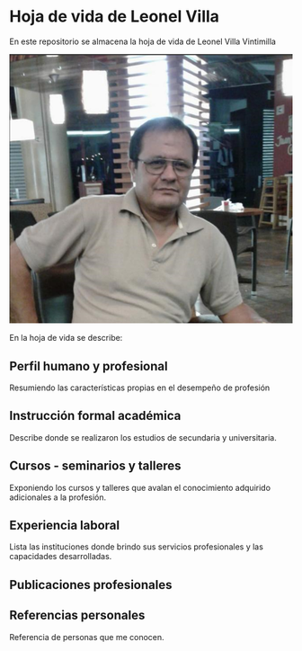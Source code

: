 # Hoja de vida de Leonel Villa

En este repositorio se almacena la hoja de vida de Leonel Villa Vintimilla

![Cover image](assets/img/l2v2.png)

En la hoja de vida se describe:

## Perfil humano y profesional

Resumiendo las características propias en el desempeño de profesión

## Instrucción formal académica

Describe donde se realizaron los estudios de secundaria y universitaria.

## Cursos - seminarios y talleres

Exponiendo los cursos y talleres que avalan el conocimiento adquirido adicionales a la profesión.

## Experiencia laboral

Lista las instituciones donde brindo sus servicios profesionales y las capacidades desarrolladas.

## Publicaciones profesionales

## Referencias personales

Referencia de personas que me conocen.

